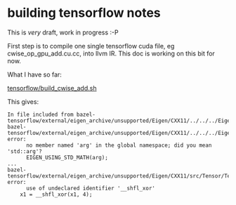 # building tensorflow notes

This is *very* draft, work in progress :-P

First step is to compile one single tensorflow cuda file, eg cwise_op_gpu_add.cu.cc, into llvm IR.  This doc is working on this bit for now.

What I have so far:

[tensorflow/build_cwise_add.sh](/tensorflow/build_cwise_add.sh)

This gives:
```
In file included from bazel-tensorflow/external/eigen_archive/unsupported/Eigen/CXX11/../../../Eigen/Core:330:
bazel-tensorflow/external/eigen_archive/unsupported/Eigen/CXX11/../../../Eigen/src/Core/MathFunctions.h:423:7: error: 
      no member named 'arg' in the global namespace; did you mean 'std::arg'?
      EIGEN_USING_STD_MATH(arg);
...
bazel-tensorflow/external/eigen_archive/unsupported/Eigen/CXX11/src/Tensor/TensorContractionCuda.h:618:10: error: 
      use of undeclared identifier '__shfl_xor'
    x1 = __shfl_xor(x1, 4);
```
